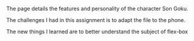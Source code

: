 The page details the features and personality of the character Son Goku.

The challenges I had in this assignment is to adapt the file to the phone.

The new things I learned are to better understand the subject of flex-box
